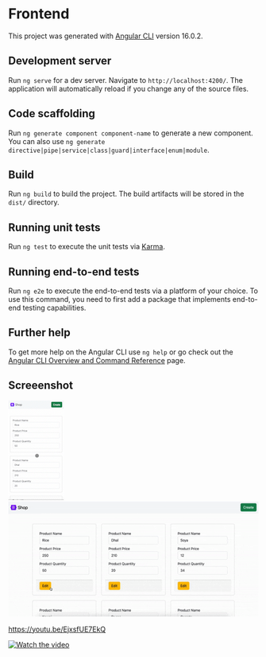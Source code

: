 # Frontend

This project was generated with [Angular CLI](https://github.com/angular/angular-cli) version 16.0.2.

## Development server

Run `ng serve` for a dev server. Navigate to `http://localhost:4200/`. The application will automatically reload if you change any of the source files.

## Code scaffolding

Run `ng generate component component-name` to generate a new component. You can also use `ng generate directive|pipe|service|class|guard|interface|enum|module`.

## Build

Run `ng build` to build the project. The build artifacts will be stored in the `dist/` directory.

## Running unit tests

Run `ng test` to execute the unit tests via [Karma](https://karma-runner.github.io).

## Running end-to-end tests

Run `ng e2e` to execute the end-to-end tests via a platform of your choice. To use this command, you need to first add a package that implements end-to-end testing capabilities.

## Further help

To get more help on the Angular CLI use `ng help` or go check out the [Angular CLI Overview and Command Reference](https://angular.io/cli) page.

## Screeenshot
<img src="https://github.com/chamarasab/shop_frontend/blob/master/demo_AdobeExpress.gif"/>
<img src="https://github.com/chamarasab/shop_frontend/blob/master/demos/edit.gif"/>

https://youtu.be/EjxsfUE7EkQ

[![Watch the video](https://i.imgur.com/vKb2F1B.png)](https://youtu.be/vt5fpE0bzSY)
